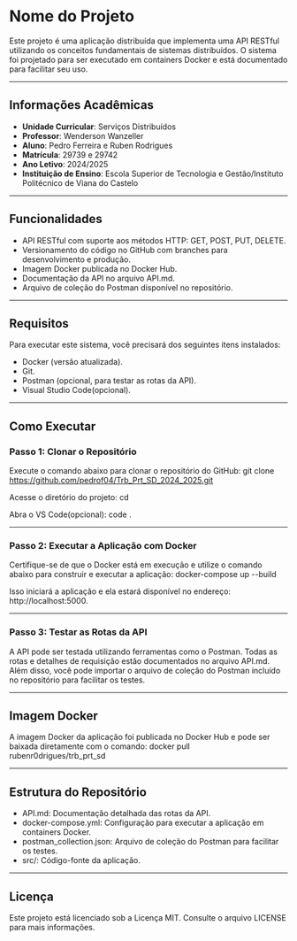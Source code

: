 # Nome do Projeto

Este projeto é uma aplicação distribuída que implementa uma API RESTful utilizando os conceitos fundamentais de sistemas distribuídos. O sistema foi projetado para ser executado em containers Docker e está documentado para facilitar seu uso.

---

## Informações Acadêmicas

- **Unidade Curricular**: Serviços Distribuídos
- **Professor**: Wenderson Wanzeller
- **Aluno**: Pedro Ferreira e Ruben Rodrigues
- **Matrícula**: 29739 e 29742
- **Ano Letivo**: 2024/2025
- **Instituição de Ensino**: Escola Superior de Tecnologia e Gestão/Instituto Politécnico de Viana do Castelo

---

## Funcionalidades

- API RESTful com suporte aos métodos HTTP: GET, POST, PUT, DELETE.
- Versionamento do código no GitHub com branches para desenvolvimento e produção.
- Imagem Docker publicada no Docker Hub.
- Documentação da API no arquivo API.md.
- Arquivo de coleção do Postman disponível no repositório.

---

## Requisitos

Para executar este sistema, você precisará dos seguintes itens instalados:

- Docker (versão atualizada).
- Git.
- Postman (opcional, para testar as rotas da API).
- Visual Studio Code(opcional).

---

## Como Executar

### Passo 1: Clonar o Repositório

Execute o comando abaixo para clonar o repositório do GitHub:
git clone <https://github.com/pedrof04/Trb_Prt_SD_2024_2025.git>

Acesse o diretório do projeto:
cd <nome-do-diretorio>

Abra o VS Code(opcional): 
code .

---

### Passo 2: Executar a Aplicação com Docker

Certifique-se de que o Docker está em execução e utilize o comando abaixo para construir e executar a aplicação:
docker-compose up --build

Isso iniciará a aplicação e ela estará disponível no endereço: http://localhost:5000.

---

### Passo 3: Testar as Rotas da API

A API pode ser testada utilizando ferramentas como o Postman. Todas as rotas e detalhes de requisição estão documentados no arquivo API.md. Além disso, você pode importar o arquivo de coleção do Postman incluído no repositório para facilitar os testes.

---

## Imagem Docker

A imagem Docker da aplicação foi publicada no Docker Hub e pode ser baixada diretamente com o comando:
docker pull rubenr0drigues/trb_prt_sd

---

## Estrutura do Repositório

- API.md: Documentação detalhada das rotas da API.
- docker-compose.yml: Configuração para executar a aplicação em containers Docker.
- postman_collection.json: Arquivo de coleção do Postman para facilitar os testes.
- src/: Código-fonte da aplicação.

---

## Licença

Este projeto está licenciado sob a Licença MIT. Consulte o arquivo LICENSE para mais informações.
